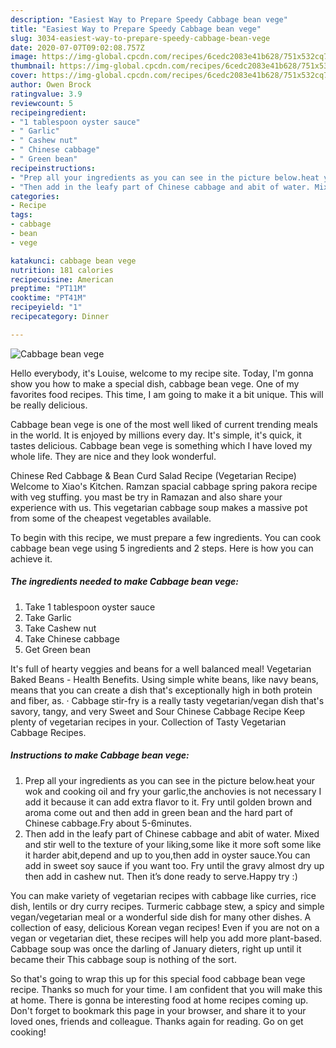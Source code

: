 ```yaml
---
description: "Easiest Way to Prepare Speedy Cabbage bean vege"
title: "Easiest Way to Prepare Speedy Cabbage bean vege"
slug: 3034-easiest-way-to-prepare-speedy-cabbage-bean-vege
date: 2020-07-07T09:02:08.757Z
image: https://img-global.cpcdn.com/recipes/6cedc2083e41b628/751x532cq70/cabbage-bean-vege-recipe-main-photo.jpg
thumbnail: https://img-global.cpcdn.com/recipes/6cedc2083e41b628/751x532cq70/cabbage-bean-vege-recipe-main-photo.jpg
cover: https://img-global.cpcdn.com/recipes/6cedc2083e41b628/751x532cq70/cabbage-bean-vege-recipe-main-photo.jpg
author: Owen Brock
ratingvalue: 3.9
reviewcount: 5
recipeingredient:
- "1 tablespoon oyster sauce"
- " Garlic"
- " Cashew nut"
- " Chinese cabbage"
- " Green bean"
recipeinstructions:
- "Prep all your ingredients as you can see in the picture below.heat your wok and cooking oil and fry your garlic,the anchovies is not necessary I add it because it can add extra flavor to it. Fry until golden brown and aroma come out and then add in green bean and the hard part of Chinese cabbage.Fry about 5-6minutes."
- "Then add in the leafy part of Chinese cabbage and abit of water. Mixed and stir well to the texture of your liking,some like it more soft some like it harder abit,depend and up to you,then add in oyster sauce.You can add in sweet soy sauce if you want too. Fry until the gravy almost dry up then add in cashew nut. Then it’s done ready to serve.Happy try :)"
categories:
- Recipe
tags:
- cabbage
- bean
- vege

katakunci: cabbage bean vege 
nutrition: 181 calories
recipecuisine: American
preptime: "PT11M"
cooktime: "PT41M"
recipeyield: "1"
recipecategory: Dinner

---
```



![Cabbage bean vege](https://img-global.cpcdn.com/recipes/6cedc2083e41b628/751x532cq70/cabbage-bean-vege-recipe-main-photo.jpg)

Hello everybody, it's Louise, welcome to my recipe site. Today, I'm gonna show you how to make a special dish, cabbage bean vege. One of my favorites food recipes. This time, I am going to make it a bit unique. This will be really delicious.

Cabbage bean vege is one of the most well liked of current trending meals in the world. It is enjoyed by millions every day. It's simple, it's quick, it tastes delicious. Cabbage bean vege is something which I have loved my whole life. They are nice and they look wonderful.

Chinese Red Cabbage &amp; Bean Curd Salad Recipe (Vegetarian Recipe) Welcome to Xiao&#39;s Kitchen. Ramzan spacial cabbage spring pakora recipe with veg stuffing. you mast be try in Ramazan and also share your experience with us. This vegetarian cabbage soup makes a massive pot from some of the cheapest vegetables available.


To begin with this recipe, we must prepare a few ingredients. You can cook cabbage bean vege using 5 ingredients and 2 steps. Here is how you can achieve it.

<!--inarticleads1-->

##### The ingredients needed to make Cabbage bean vege:

1. Take 1 tablespoon oyster sauce
1. Take  Garlic
1. Take  Cashew nut
1. Take  Chinese cabbage
1. Get  Green bean


It&#39;s full of hearty veggies and beans for a well balanced meal! Vegetarian Baked Beans - Health Benefits. Using simple white beans, like navy beans, means that you can create a dish that&#39;s exceptionally high in both protein and fiber, as. · Cabbage stir-fry is a really tasty vegetarian/vegan dish that&#39;s savory, tangy, and very Sweet and Sour Chinese Cabbage Recipe Keep plenty of vegetarian recipes in your. Collection of Tasty Vegetarian Cabbage Recipes. 

<!--inarticleads2-->

##### Instructions to make Cabbage bean vege:

1. Prep all your ingredients as you can see in the picture below.heat your wok and cooking oil and fry your garlic,the anchovies is not necessary I add it because it can add extra flavor to it. Fry until golden brown and aroma come out and then add in green bean and the hard part of Chinese cabbage.Fry about 5-6minutes.
1. Then add in the leafy part of Chinese cabbage and abit of water. Mixed and stir well to the texture of your liking,some like it more soft some like it harder abit,depend and up to you,then add in oyster sauce.You can add in sweet soy sauce if you want too. Fry until the gravy almost dry up then add in cashew nut. Then it’s done ready to serve.Happy try :)


You can make variety of vegetarian recipes with cabbage like curries, rice dish, lentils or dry curry recipes. Turmeric cabbage stew, a spicy and simple vegan/vegetarian meal or a wonderful side dish for many other dishes. A collection of easy, delicious Korean vegan recipes! Even if you are not on a vegan or vegetarian diet, these recipes will help you add more plant-based. Cabbage soup was once the darling of January dieters, right up until it became their This cabbage soup is nothing of the sort. 

So that's going to wrap this up for this special food cabbage bean vege recipe. Thanks so much for your time. I am confident that you will make this at home. There is gonna be interesting food at home recipes coming up. Don't forget to bookmark this page in your browser, and share it to your loved ones, friends and colleague. Thanks again for reading. Go on get cooking!
